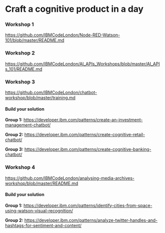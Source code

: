 # Craft a cognitive product in a day

### Workshop 1

https://github.com/IBMCodeLondon/Node-RED-Watson-101/blob/master/README.md

### Workshop 2

https://github.com/IBMCodeLondon/AI_APIs_Workshops/blob/master/AI_APIs_101/README.md

### Workshop 3

https://github.com/IBMCodeLondon/chatbot-workshop/blob/master/training.md

#### Build your solution 

**Group 1:**
https://developer.ibm.com/patterns/create-an-investment-management-chatbot/

**Group 2:**
https://developer.ibm.com/patterns/create-cognitive-retail-chatbot/

**Group 3:**
https://developer.ibm.com/patterns/create-cognitive-banking-chatbot/


### Workshop 4

https://github.com/IBMCodeLondon/analysing-media-archives-workshop/blob/master/README.md

#### Build your solution 

**Group 1:** 
https://developer.ibm.com/patterns/identify-cities-from-space-using-watson-visual-recognition/

**Group 2:** 
https://developer.ibm.com/patterns/analyze-twitter-handles-and-hashtags-for-sentiment-and-content/
